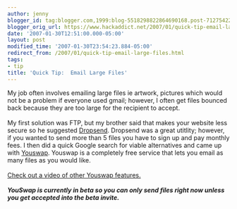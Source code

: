 ```yaml
---
author: jenny
blogger_id: tag:blogger.com,1999:blog-5518298822864690168.post-7127542288281150339
blogger_orig_url: https://www.hackaddict.net/2007/01/quick-tip-email-large-files.html
date: '2007-01-30T12:51:00.000-05:00'
layout: post
modified_time: '2007-01-30T23:54:23.884-05:00'
redirect_from: /2007/01/quick-tip-email-large-files.html
tags:
- tip
title: 'Quick Tip:  Email Large Files'
---
```


My job often involves emailing large files ie artwork, pictures which would not be a problem if everyone used gmail; however, I often get files bounced back  because they are too large for the recipient to accept.<br/><br/>My first solution was FTP, but my brother said that makes your website less secure so he suggested <a href="http://www.dropsend.com">Dropsend</a>.  Dropsend was a great utitlity; however, if you wanted to send more than 5 files you have to sign up and pay monthly fees.  I then did a quick Google search for viable alternatives and came up with <a href="http://www.youswap.com">Youswap</a>.  Youswap is a completely free service that lets you email as many files as you would like.<br/><br/><a href="http://http://www.youswap.com/index.php?area=video_tour">Check out a video of other Youswap features.</a><br/><br/>***YouSwap is currently in beta so you can only send files right now unless you get accepted into the beta invite.***